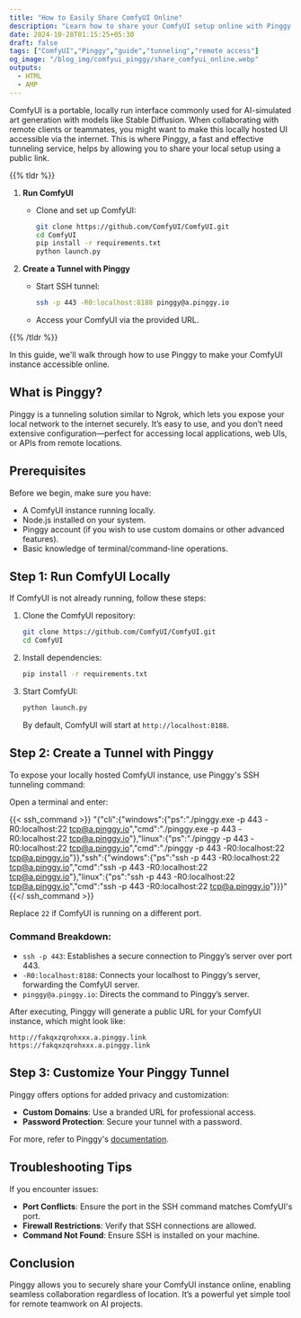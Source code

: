 ```yaml
---
title: "How to Easily Share ComfyUI Online"
description: "Learn how to share your ComfyUI setup online with Pinggy. This easy guide walks you through each step to securely share ComfyUI over the internet, making collaboration and remote access simple!"
date: 2024-10-28T01:15:25+05:30
draft: false
tags: ["ComfyUI","Pinggy","guide","tunneling","remote access"]
og_image: "/blog_img/comfyui_pinggy/share_comfyui_online.webp"
outputs:
  - HTML
  - AMP
---
```


ComfyUI is a portable, locally run interface commonly used for AI-simulated art generation with models like Stable Diffusion. When collaborating with remote clients or teammates, you might want to make this locally hosted UI accessible via the internet. This is where Pinggy, a fast and effective tunneling service, helps by allowing you to share your local setup using a public link.

{{% tldr %}}
1. **Run ComfyUI**

   - Clone and set up ComfyUI:
     ```bash
     git clone https://github.com/ComfyUI/ComfyUI.git
     cd ComfyUI
     pip install -r requirements.txt
     python launch.py
     ```

2. **Create a Tunnel with Pinggy**

   - Start SSH tunnel:
     ```bash
     ssh -p 443 -R0:localhost:8188 pinggy@a.pinggy.io
     ```
   - Access your ComfyUI via the provided URL.

{{% /tldr %}}


In this guide, we'll walk through how to use Pinggy to make your ComfyUI instance accessible online.

## What is Pinggy?
Pinggy is a tunneling solution similar to Ngrok, which lets you expose your local network to the internet securely. It’s easy to use, and you don’t need extensive configuration—perfect for accessing local applications, web UIs, or APIs from remote locations.

## Prerequisites
Before we begin, make sure you have:

- A ComfyUI instance running locally.
- Node.js installed on your system.
- Pinggy account (if you wish to use custom domains or other advanced features).
- Basic knowledge of terminal/command-line operations.

## Step 1: Run ComfyUI Locally
If ComfyUI is not already running, follow these steps:

1. Clone the ComfyUI repository:
   ```bash
   git clone https://github.com/ComfyUI/ComfyUI.git
   cd ComfyUI
   ```

2. Install dependencies:
   ```bash
   pip install -r requirements.txt
   ```

3. Start ComfyUI:
   ```bash
   python launch.py
   ```
   By default, ComfyUI will start at `http://localhost:8188`.

## Step 2: Create a Tunnel with Pinggy
To expose your locally hosted ComfyUI instance, use Pinggy's SSH tunneling command:

Open a terminal and enter:

{{< ssh_command >}}
"{\"cli\":{\"windows\":{\"ps\":\"./pinggy.exe -p 443 -R0:localhost:22 tcp@a.pinggy.io\",\"cmd\":\"./pinggy.exe -p 443 -R0:localhost:22 tcp@a.pinggy.io\"},\"linux\":{\"ps\":\"./pinggy -p 443 -R0:localhost:22 tcp@a.pinggy.io\",\"cmd\":\"./pinggy -p 443 -R0:localhost:22 tcp@a.pinggy.io\"}},\"ssh\":{\"windows\":{\"ps\":\"ssh -p 443 -R0:localhost:22 tcp@a.pinggy.io\",\"cmd\":\"ssh -p 443 -R0:localhost:22 tcp@a.pinggy.io\"},\"linux\":{\"ps\":\"ssh -p 443 -R0:localhost:22 tcp@a.pinggy.io\",\"cmd\":\"ssh -p 443 -R0:localhost:22 tcp@a.pinggy.io\"}}}"
{{</ ssh_command >}}

Replace `22` if ComfyUI is running on a different port.

### Command Breakdown:
- `ssh -p 443`: Establishes a secure connection to Pinggy’s server over port 443.
- `-R0:localhost:8188`: Connects your localhost to Pinggy’s server, forwarding the ComfyUI server.
- `pinggy@a.pinggy.io`: Directs the command to Pinggy’s server.

After executing, Pinggy will generate a public URL for your ComfyUI instance, which might look like:
```
http://fakqxzqrohxxx.a.pinggy.link
https://fakqxzqrohxxx.a.pinggy.link
```

## Step 3: Customize Your Pinggy Tunnel
Pinggy offers options for added privacy and customization:

- **Custom Domains**: Use a branded URL for professional access.
- **Password Protection**: Secure your tunnel with a password.

For more, refer to Pinggy's [documentation](https://pinggy.io/docs).

## Troubleshooting Tips
If you encounter issues:

- **Port Conflicts**: Ensure the port in the SSH command matches ComfyUI's port.
- **Firewall Restrictions**: Verify that SSH connections are allowed.
- **Command Not Found**: Ensure SSH is installed on your machine.

## Conclusion
Pinggy allows you to securely share your ComfyUI instance online, enabling seamless collaboration regardless of location. It’s a powerful yet simple tool for remote teamwork on AI projects.

